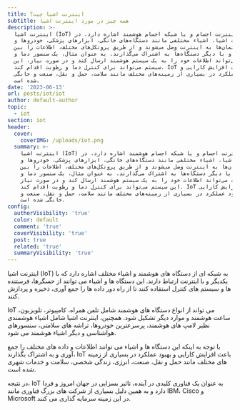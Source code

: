 ```yaml
---
title: اینترنت اشیا چیت؟
subtitle: همه چیز در مورد اینترنت اشیا
description: >-
  اینترنت اشیا (IoT) به اینترنت اجسام و یا شبکه اجسام هوشمند اشاره دارد. در
  اینترنت اشیا، اشیاء مختلفی مانند دستگاه‌های خانگی، ابزارهای پزشکی، خودروها و
  ساختمان‌ها به اینترنت وصل می‌شوند و از طریق پروتکل‌های مختلف، اطلاعات را بین
  خود و با دیگر دستگاه‌ها به اشتراک می‌گذارند. به عنوان مثال، یک سنسور دما و
  رطوبت می‌تواند اطلاعات خود را به یک سیستم هوشمند ارسال کند و در صورت نیاز، این
  سیستم می‌تواند برای کنترل دما و رطوبت اقدام کند. IoT باعث افزایش کارایی و
  بهبود عملکرد در بسیاری از زمینه‌های مختلف مانند سلامت، حمل و نقل، صنعت و خانگی
  شده است.
date: '2023-06-13'
url: posts/iot/iot
author: default-author
topic:
  - iot
section: iot
header:
  cover:
    coverIMG: /uploads/iot.png
  summary: >-
    اینترنت اشیا (IoT) به اینترنت اجسام و یا شبکه اجسام هوشمند اشاره دارد. در
    اینترنت اشیا، اشیاء مختلفی مانند دستگاه‌های خانگی، ابزارهای پزشکی، خودروها و
    ساختمان‌ها به اینترنت وصل می‌شوند و از طریق پروتکل‌های مختلف، اطلاعات را بین
    خود و با دیگر دستگاه‌ها به اشتراک می‌گذارند. به عنوان مثال، یک سنسور دما و
    رطوبت می‌تواند اطلاعات خود را به یک سیستم هوشمند ارسال کند و در صورت نیاز،
    این سیستم می‌تواند برای کنترل دما و رطوبت اقدام کند. IoT باعث افزایش کارایی
    و بهبود عملکرد در بسیاری از زمینه‌های مختلف مانند سلامت، حمل و نقل، صنعت و
    خانگی شده است.
config:
  authorVisibility: 'true'
  color: default
  comment: 'true'
  coverVisibility: 'true'
  post: true
  related: 'true'
  summaryVisibility: 'true'
---
```

اینترنت اشیا (IoT) به شبکه ای از دستگاه های هوشمند و اشیاء مختلف اشاره دارد که با یکدیگر و با اینترنت ارتباط دارند. این دستگاه ها و اشیاء می توانند از حسگرها، فرستنده ها و سیستم های کنترل استفاده کنند تا از راه دور داده ها را جمع آوری، ذخیره و پردازش کنند.



IoT می تواند از انواع دستگاه های هوشمند شامل تلفن همراه،‌ کامپیوتر، تلویزیون، ساعت هوشمند و موارد دیگر تشکیل شود. همچنین، اینترنت اشیا شامل اشیاء هوشمندی نظیر لامپ های هوشمند، پرسرعترین خودروها، تراشه های سلامتی، سنسورهای هواشناسی و دیگر اشیاء هوشمند می شود.



با توجه به اینکه این دستگاه ها و اشیاء می توانند اطلاعات و داده های مختلف را جمع آوری و به اشتراک بگذارند، IoT باعث افزایش کارایی و بهبود عملکرد در بسیاری از زمینه های مختلف مانند حمل و نقل، صنعت، انرژی، زندگی شخصی، سلامت و خدمات شهری شده است.



در نتیجه، IoT به عنوان یک فناوری کلیدی در آینده، تاثیر بسزایی در جهان امروز و فردا دارد و به همین دلیل بسیاری از شرکت های بزرگ فناوری مانند IBM، Cisco و Microsoft در این زمینه سرمایه گذاری می کنند.
